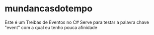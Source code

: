 # mundancasdotempo
Este é um Treibas de Eventos no C# 
Serve para testar a palavra chave "event" com a qual eu tenho pouca afinidade
